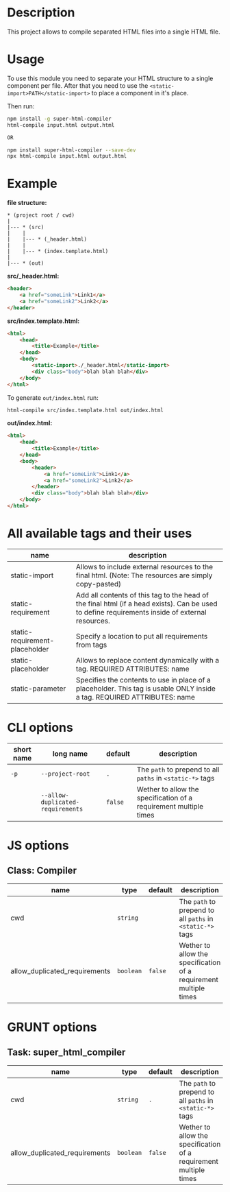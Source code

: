 # Description
This project allows to compile separated HTML files into a single HTML file.

# Usage
To use this module you need to separate your HTML structure to a single component per file.
After that you need to use the `<static-import>PATH</static-import>` to place a component in
it's place.

Then run:
```bash
npm install -g super-html-compiler
html-compile input.html output.html

OR

npm install super-html-compiler --save-dev
npx html-compile input.html output.html
```

# Example
**file structure:**
```
* (project root / cwd)
|
|--- * (src)
|    |
|    |--- * (_header.html)
|    |
|    |--- * (index.template.html)
|
|--- * (out)
```

**src/_header.html:**
```html
<header>
    <a href="someLink">Link1</a>
    <a href="someLink2">Link2</a>
</header>
```

**src/index.template.html:**
```html
<html>
    <head>
        <title>Example</title>
    </head>
    <body>
        <static-import>./_header.html</static-import>
        <div class="body">blah blah blah</div>
    </body>
</html>
```

To generate `out/index.html` run:
```bash
html-compile src/index.template.html out/index.html
```

**out/index.html:**
```html
<html>
    <head>
        <title>Example</title>
    </head>
    <body>
        <header>
            <a href="someLink">Link1</a>
            <a href="someLink2">Link2</a>
        </header>
        <div class="body">blah blah blah</div>
    </body>
</html>
```


# All available tags and their uses

| name                           | description                                                                                                                                     |
|--------------------------------|-------------------------------------------------------------------------------------------------------------------------------------------------|
| static-import                  | Allows to include external resources to the final html. (Note: The resources are simply copy-pasted)                                            |
| static-requirement             | Add all contents of this tag to the head of the final html (if a head exists). Can be used to define requirements inside of external resources. |
| static-requirement-placeholder | Specify a location to put all requirements from <static-requirement> tags                                                                       |
| static-placeholder             | Allows to replace content dynamically with a <static-import> tag. REQUIRED ATTRIBUTES: name                                                     |
| static-parameter               | Specifies the contents to use in place of a placeholder. This tag is usable ONLY inside a <static-import> tag. REQUIRED ATTRIBUTES: name        |


# CLI options
| short name | long name                         | default | description                                                       |
|------------|-----------------------------------|---------|-------------------------------------------------------------------|
| `-p`       | `--project-root`                  | `.`     | The `path` to prepend to all `paths` in `<static-*>` tags         |
|            | `--allow-duplicated-requirements` | `false` | Wether to allow the specification of a requirement multiple times |

# JS options
## Class: Compiler
| name                          | type      | default     | description                                                       |
|-------------------------------|-----------|-------------|-------------------------------------------------------------------|
| cwd                           | `string`  |             | The `path` to prepend to all `paths` in `<static-*>` tags         |
| allow_duplicated_requirements | `boolean` | `false`     | Wether to allow the specification of a requirement multiple times |

# GRUNT options
## Task: super_html_compiler
| name                          | type      | default | description                                                       |
|-------------------------------|-----------|---------|-------------------------------------------------------------------|
| cwd                           | `string`  | `.`     | The `path` to prepend to all `paths` in `<static-*>` tags         |
| allow_duplicated_requirements | `boolean` | `false` | Wether to allow the specification of a requirement multiple times |